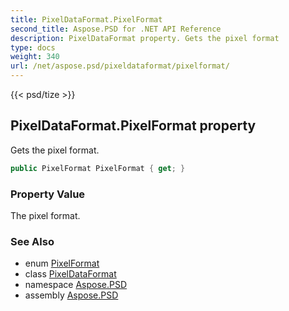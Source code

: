 ```yaml
---
title: PixelDataFormat.PixelFormat
second_title: Aspose.PSD for .NET API Reference
description: PixelDataFormat property. Gets the pixel format
type: docs
weight: 340
url: /net/aspose.psd/pixeldataformat/pixelformat/
---
```

{{< psd/tize >}}
## PixelDataFormat.PixelFormat property

Gets the pixel format.

```csharp
public PixelFormat PixelFormat { get; }
```

### Property Value

The pixel format.

### See Also

* enum [PixelFormat](../../pixelformat/)
* class [PixelDataFormat](../)
* namespace [Aspose.PSD](../../pixeldataformat/)
* assembly [Aspose.PSD](../../../)



